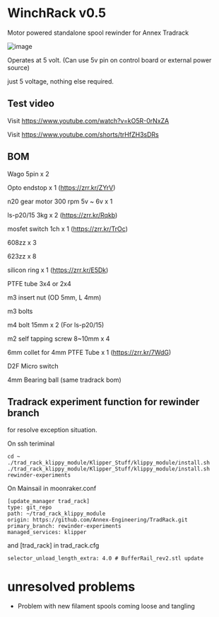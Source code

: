 # WinchRack v0.5
Motor powered standalone spool rewinder for Annex Tradrack

![image](https://github.com/v6cl/WinchRack/assets/16078263/adada34e-6afa-4bf0-a330-dc1c9d353933)

Operates at 5 volt. (Can use 5v pin on control board or external power source)

just 5 voltage, nothing else required.


## Test video

Visit https://www.youtube.com/watch?v=kO5R-0rNxZA

Visit https://www.youtube.com/shorts/trHfZH3sDRs


## BOM

Wago 5pin x 2

Opto endstop x 1 (https://zrr.kr/ZYrV)

n20 gear motor 300 rpm 5v ~ 6v x  1 

ls-p20/15 3kg x 2 (https://zrr.kr/Rqkb)

mosfet switch 1ch x 1 (https://zrr.kr/TrOc)

608zz x 3

623zz x 8

silicon ring x 1 (https://zrr.kr/E5Dk)

PTFE tube 3x4 or 2x4 

m3 insert nut (OD 5mm, L 4mm)

m3 bolts 

m4 bolt 15mm x 2 (For ls-p20/15)

m2 self tapping screw 8~10mm x 4

6mm collet for 4mm PTFE Tube x 1 (https://zrr.kr/7WdG)

D2F Micro switch 

4mm Bearing ball (same tradrack bom)

## Tradrack experiment function for rewinder branch

for resolve exception situation.

On ssh teriminal

```
cd ~
./trad_rack_klippy_module/Klipper_Stuff/klippy_module/install.sh
./trad_rack_klippy_module/Klipper_Stuff/klippy_module/install.sh rewinder-experiments
```

On Mainsail in moonraker.conf

```
[update_manager trad_rack]
type: git_repo
path: ~/trad_rack_klippy_module
origin: https://github.com/Annex-Engineering/TradRack.git
primary_branch: rewinder-experiments
managed_services: klipper
```

and [trad_rack] in trad_rack.cfg

```
selector_unload_length_extra: 4.0 # BufferRail_rev2.stl update
```

# unresolved problems

- Problem with new filament spools coming loose and tangling


